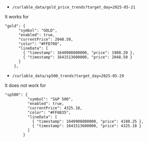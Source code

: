 - `/curlable_data/gold_price_trends?target_day=2025-05-21`

It works for
```
"gold": {
      "symbol": "GOLD",
      "enabled": true,
      "currentPrice": 2048.50,
      "color": "#FFD700",
      "lineData": [
        { "timestamp": 1640908800000, "price": 1980.20 },
        { "timestamp": 1641513600000, "price": 2048.50 }
      ]
    },
```

- `/curlable_data/sp500_trends?target_day=2025-05-29`

It does not work for
```
"sp500": {
          "symbol": "S&P 500",
          "enabled": true,
          "currentPrice": 4325.18,
          "color": "#FF6B35",
          "lineData": [
            { "timestamp": 1640908800000, "price": 4180.25 },
            { "timestamp": 1641513600000, "price": 4325.18 }
          ]
        }
```

